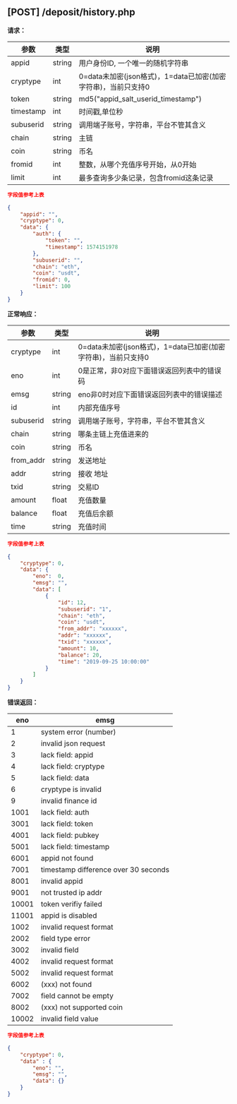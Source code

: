 ## [POST] /deposit/history.php

**请求：**

|参数      |类型   |说明                                                     |  
| --      |--     | --                                                     |
|appid    |string |用户身份ID, 一个唯一的随机字符串                            |   
|cryptype |int    |0=data未加密(json格式)，1=data已加密(加密字符串)，当前只支持0 | 
|token    |string |md5("appid_salt_userid_timestamp")                     |
|timestamp|int    |时间戳,单位秒                                             |
|subuserid|string |调用端子账号，字符串，平台不管其含义                          |
|chain    |string |主链                                                    |
|coin     |string |币名                                                    |
|fromid   |int    |整数，从哪个充值序号开始，从0开始                            |
|limit    |int    |最多查询多少条记录，包含fromid这条记录                       |

```json
字段值参考上表

{
    "appid": "", 
    "cryptype": 0, 
    "data": {
        "auth": {
            "token": "", 
            "timestamp": 1574151978   
        },
        "subuserid": "", 
        "chain": "eth",
        "coin": "usdt",  
        "fromid": 0,     
        "limit": 100     
    }
}
```

**正常响应：**

|参数      |类型   |说明                                                                         |  
| --      |--     | --                                                                         |
|cryptype              |int    |0=data未加密(json格式)，1=data已加密(加密字符串)，当前只支持0         |   
|eno                   |int    |0是正常，非0对应下面错误返回列表中的错误码                            | 
|emsg                  |string |eno非0时对应下面错误返回列表中的错误描述                             |
|id                    |int    |内部充值序号                                                     |
|subuserid             |string |调用端子账号，字符串，平台不管其含义                                 |
|chain                 |string |哪条主链上充值进来的                                              |
|coin                  |string |币名                                                            |
|from_addr             |string |发送地址                                                        |
|addr                  |string |接收     地址                                                   |
|txid                  |string |交易ID                                                         |
|amount                |float  |充值数量                                                        |
|balance               |float  |充值后余额                                                      |
|time                  |string |充值时间                                                        |

```json
字段值参考上表

{
    "cryptype": 0,  
    "data": {
        "eno":  0,  
        "emsg": "", 
        "data": [
            {
                "id": 12,                
                "subuserid": "1",       
                "chain": "eth",               
                "coin": "usdt",
                "from_addr": "xxxxxx",               
                "addr": "xxxxxx",            
                "txid": "xxxxxx",            
                "amount": 10,                 
                "balance": 20,                
                "time": "2019-09-25 10:00:00"       
            }
        ]
    }
}
```

**错误返回：**



|eno    |emsg                                |
| --    | --                                 |
|1      |system error (number)               |
|2      |invalid json request                |
|3      |lack field: appid                   |
|4      |lack field: cryptype                |
|5      |lack field: data                    |
|6      |cryptype is invalid                 |
|9      |invalid finance id                  |
|1001   |lack field: auth                    |
|3001   |lack field: token                   |
|4001   |lack field: pubkey                  |
|5001   |lack field: timestamp               |
|6001   |appid not found                     |
|7001   |timestamp difference over 30 seconds|
|8001   |invalid appid                       |
|9001   |not trusted ip addr                 |
|10001  |token verifiy failed                |
|11001  |appid is disabled                   |
|1002   |invalid request format              |
|2002   |field type error                    |
|3002   |invalid field                       |
|4002   |invalid request format              |
|5002   |invalid request format              |
|6002   |(xxx) not found                     |
|7002   |field cannot be empty               |
|8002   |(xxx) not supported coin            |
|10002  |invalid field value                 |

```json
字段值参考上表

{
    "cryptype": 0,  
    "data" : {
        "eno": "",          
        "emsg": "", 
        "data": {}
    }
}
```

&nbsp;